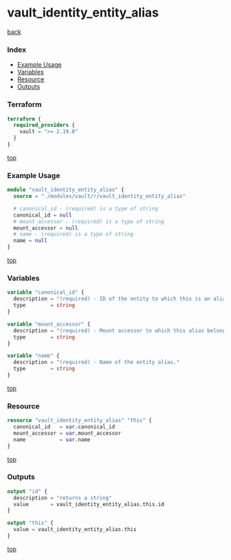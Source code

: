 # vault_identity_entity_alias

[back](../vault.md)

### Index

- [Example Usage](#example-usage)
- [Variables](#variables)
- [Resource](#resource)
- [Outputs](#outputs)

### Terraform

```terraform
terraform {
  required_providers {
    vault = ">= 2.19.0"
  }
}
```

[top](#index)

### Example Usage

```terraform
module "vault_identity_entity_alias" {
  source = "./modules/vault/r/vault_identity_entity_alias"

  # canonical_id - (required) is a type of string
  canonical_id = null
  # mount_accessor - (required) is a type of string
  mount_accessor = null
  # name - (required) is a type of string
  name = null
}
```

[top](#index)

### Variables

```terraform
variable "canonical_id" {
  description = "(required) - ID of the entity to which this is an alias."
  type        = string
}

variable "mount_accessor" {
  description = "(required) - Mount accessor to which this alias belongs toMount accessor to which this alias belongs to."
  type        = string
}

variable "name" {
  description = "(required) - Name of the entity alias."
  type        = string
}
```

[top](#index)

### Resource

```terraform
resource "vault_identity_entity_alias" "this" {
  canonical_id   = var.canonical_id
  mount_accessor = var.mount_accessor
  name           = var.name
}
```

[top](#index)

### Outputs

```terraform
output "id" {
  description = "returns a string"
  value       = vault_identity_entity_alias.this.id
}

output "this" {
  value = vault_identity_entity_alias.this
}
```

[top](#index)